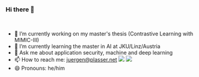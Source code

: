 ### Hi there 👋

<br>

- 🔭 I’m currently working on my master's thesis (Contrastive Learning with MIMIC-III)
- 🌱 I’m currently learning the master in AI at JKU/Linz/Austria
- 💬 Ask me about application security, machine and deep learning
- 📫 How to reach me: juergen@plasser.net [<img src="https://img.shields.io/badge/linkedin-%230077B5.svg?&style=for-the-badge&logo=linkedin&logoColor=white" />](https://www.linkedin.com/in/juergenplasser/) [<img src="https://img.shields.io/badge/twitter-%230077B5.svg?&style=for-the-badge&logo=twitter&logoColor=white" />](https://www.twitter.com/jplasser/)
- 😄 Pronouns: he/him


<!--
**jplasser/jplasser** is a ✨ _special_ ✨ repository because its `README.md` (this file) appears on your GitHub profile.

Here are some ideas to get you started:

- 🔭 I’m currently working on ...
- 🌱 I’m currently learning ...
- 👯 I’m looking to collaborate on ...
- 🤔 I’m looking for help with ...
- 💬 Ask me about ...
- 📫 How to reach me: ...
- 😄 Pronouns: ...
- ⚡ Fun fact: ...
-->

